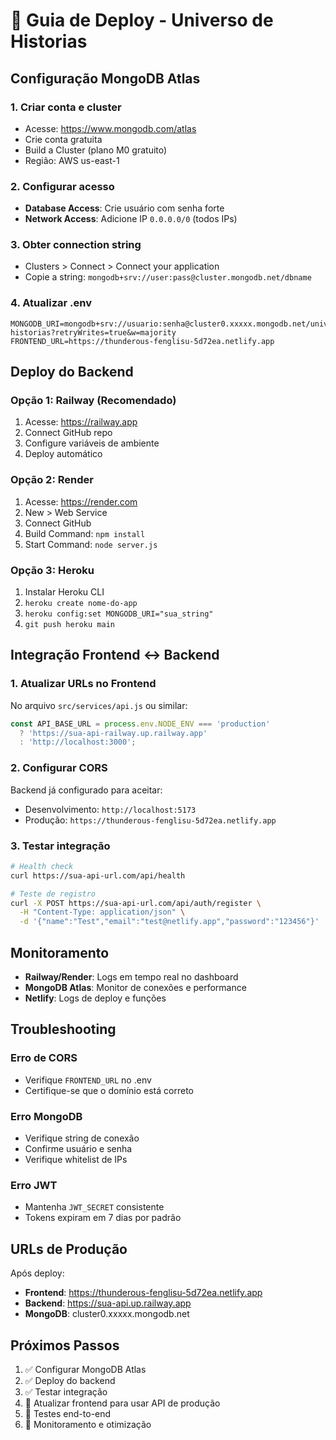 # 🚀 Guia de Deploy - Universo de Historias

## Configuração MongoDB Atlas

### 1. Criar conta e cluster
- Acesse: https://www.mongodb.com/atlas
- Crie conta gratuita
- Build a Cluster (plano M0 gratuito)
- Região: AWS us-east-1

### 2. Configurar acesso
- **Database Access**: Crie usuário com senha forte
- **Network Access**: Adicione IP `0.0.0.0/0` (todos IPs)

### 3. Obter connection string
- Clusters > Connect > Connect your application
- Copie a string: `mongodb+srv://user:pass@cluster.mongodb.net/dbname`

### 4. Atualizar .env
```env
MONGODB_URI=mongodb+srv://usuario:senha@cluster0.xxxxx.mongodb.net/universo-historias?retryWrites=true&w=majority
FRONTEND_URL=https://thunderous-fenglisu-5d72ea.netlify.app
```

## Deploy do Backend

### Opção 1: Railway (Recomendado)
1. Acesse: https://railway.app
2. Connect GitHub repo
3. Configure variáveis de ambiente
4. Deploy automático

### Opção 2: Render
1. Acesse: https://render.com
2. New > Web Service
3. Connect GitHub
4. Build Command: `npm install`
5. Start Command: `node server.js`

### Opção 3: Heroku
1. Instalar Heroku CLI
2. `heroku create nome-do-app`
3. `heroku config:set MONGODB_URI="sua_string"`
4. `git push heroku main`

## Integração Frontend ↔ Backend

### 1. Atualizar URLs no Frontend
No arquivo `src/services/api.js` ou similar:
```javascript
const API_BASE_URL = process.env.NODE_ENV === 'production'
  ? 'https://sua-api-railway.up.railway.app'
  : 'http://localhost:3000';
```

### 2. Configurar CORS
Backend já configurado para aceitar:
- Desenvolvimento: `http://localhost:5173`
- Produção: `https://thunderous-fenglisu-5d72ea.netlify.app`

### 3. Testar integração
```bash
# Health check
curl https://sua-api-url.com/api/health

# Teste de registro
curl -X POST https://sua-api-url.com/api/auth/register \
  -H "Content-Type: application/json" \
  -d '{"name":"Test","email":"test@netlify.app","password":"123456"}'
```

## Monitoramento

- **Railway/Render**: Logs em tempo real no dashboard
- **MongoDB Atlas**: Monitor de conexões e performance
- **Netlify**: Logs de deploy e funções

## Troubleshooting

### Erro de CORS
- Verifique `FRONTEND_URL` no .env
- Certifique-se que o domínio está correto

### Erro MongoDB
- Verifique string de conexão
- Confirme usuário e senha
- Verifique whitelist de IPs

### Erro JWT
- Mantenha `JWT_SECRET` consistente
- Tokens expiram em 7 dias por padrão

## URLs de Produção

Após deploy:
- **Frontend**: https://thunderous-fenglisu-5d72ea.netlify.app
- **Backend**: https://sua-api.up.railway.app
- **MongoDB**: cluster0.xxxxx.mongodb.net

## Próximos Passos

1. ✅ Configurar MongoDB Atlas
2. ✅ Deploy do backend
3. ✅ Testar integração
4. 🔄 Atualizar frontend para usar API de produção
5. 🔄 Testes end-to-end
6. 🔄 Monitoramento e otimização
